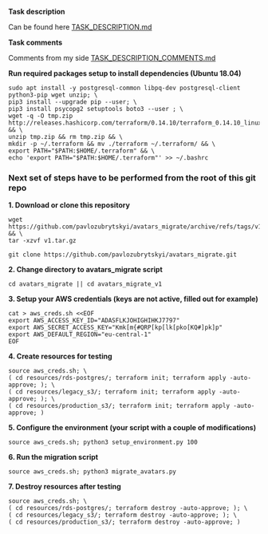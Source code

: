 **Task description**

Can be found here [TASK_DESCRIPTION.md](TASK_DESCRIPTION.md)

**Task comments**

Comments from my side [TASK_DESCRIPTION_COMMENTS.md](TASK_DESCRIPTION_COMMENTS.md)

**Run required packages setup to install dependencies (Ubuntu 18.04)**

```
sudo apt install -y postgresql-common libpq-dev postgresql-client python3-pip wget unzip; \
pip3 install --upgrade pip --user; \
pip3 install psycopg2 setuptools boto3 --user ; \
wget -q -O tmp.zip http://releases.hashicorp.com/terraform/0.14.10/terraform_0.14.10_linux_amd64.zip && \
unzip tmp.zip && rm tmp.zip && \
mkdir -p ~/.terraform && mv ./terraform ~/.terraform/ && \
export PATH="$PATH:$HOME/.terraform" && \
echo 'export PATH="$PATH:$HOME/.terraform"' >> ~/.bashrc
```

### Next set of steps have to be performed from the root of this git repo

**1. Download or clone this repository**

```
wget https://github.com/pavlozubrytskyi/avatars_migrate/archive/refs/tags/v1.tar.gz && \
tar -xzvf v1.tar.gz
```

```
git clone https://github.com/pavlozubrytskyi/avatars_migrate.git
```

**2. Change directory to avatars_migrate script**

```
cd avatars_migrate || cd avatars_migrate_v1
```

**3. Setup your AWS credentials (keys are not active, filled out for example)**

```
cat > aws_creds.sh <<EOF
export AWS_ACCESS_KEY_ID="ADASFLKJOHIGHIHKJ7797"
export AWS_SECRET_ACCESS_KEY="Kmk[m{#QRP[kp[lk[pko[KQ#]pk]p"
export AWS_DEFAULT_REGION="eu-central-1"
EOF
```

**4. Create resources for testing**

```
source aws_creds.sh; \
( cd resources/rds-postgres/; terraform init; terraform apply -auto-approve; ); \
( cd resources/legacy_s3/; terraform init; terraform apply -auto-approve; ); \
( cd resources/production_s3/; terraform init; terraform apply -auto-approve; )
```

**5. Configure the environment (your script with a couple of modifications)**

```
source aws_creds.sh; python3 setup_environment.py 100
```

**6. Run the migration script**

```
source aws_creds.sh; python3 migrate_avatars.py
```


**7. Destroy resources after testing**

```
source aws_creds.sh; \
( cd resources/rds-postgres/; terraform destroy -auto-approve; ); \
( cd resources/legacy_s3/; terraform destroy -auto-approve; ); \
( cd resources/production_s3/; terraform destroy -auto-approve; )
```
